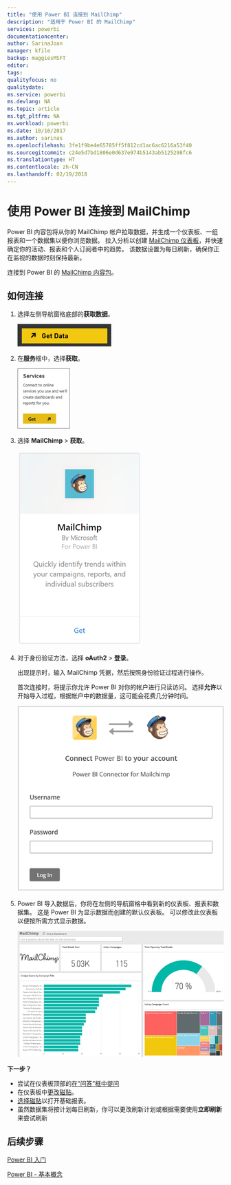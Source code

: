 ```yaml
---
title: "使用 Power BI 连接到 MailChimp"
description: "适用于 Power BI 的 MailChimp"
services: powerbi
documentationcenter: 
author: SarinaJoan
manager: kfile
backup: maggiesMSFT
editor: 
tags: 
qualityfocus: no
qualitydate: 
ms.service: powerbi
ms.devlang: NA
ms.topic: article
ms.tgt_pltfrm: NA
ms.workload: powerbi
ms.date: 10/16/2017
ms.author: sarinas
ms.openlocfilehash: 3fe1f9be4e65785ff5f812cd1ac6ac6216a53f40
ms.sourcegitcommit: c24e5d7bd1806e0d637e974b5143ab5125298fc6
ms.translationtype: HT
ms.contentlocale: zh-CN
ms.lasthandoff: 02/19/2018
---
```

# <a name="connect-to-mailchimp-with-power-bi"></a>使用 Power BI 连接到 MailChimp
Power BI 内容包将从你的 MailChimp 帐户拉取数据，并生成一个仪表板、一组报表和一个数据集以便你浏览数据。 拉入分析以创建 [MailChimp 仪表板](https://powerbi.microsoft.com/integrations/mailchimp)，并快速确定你的活动、报表和个人订阅者中的趋势。 该数据设置为每日刷新，确保你正在监视的数据时刻保持最新。

连接到 Power BI 的 [MailChimp 内容包](https://app.powerbi.com/getdata/services/mailchimp)。

## <a name="how-to-connect"></a>如何连接
1. 选择左侧导航窗格底部的**获取数据**。
   
    ![](media/service-connect-to-mailchimp/pbi_getdata.png)
2. 在**服务**框中，选择**获取**。
   
   ![](media/service-connect-to-mailchimp/pbi_getservices.png)
3. 选择 **MailChimp** \> **获取**。
   
   ![](media/service-connect-to-mailchimp/mailchimp.png)
4. 对于身份验证方法，选择 **oAuth2** \> **登录**。
   
    出现提示时，输入 MailChimp 凭据，然后按照身份验证过程进行操作。
   
    首次连接时，将提示你允许 Power BI 对你的帐户进行只读访问。 选择**允许**以开始导入过程，根据帐户中的数据量，这可能会花费几分钟时间。
   
    ![](media/service-connect-to-mailchimp/allow.png)
5. Power BI 导入数据后，你将在左侧的导航窗格中看到新的仪表板、报表和数据集。 这是 Power BI 为显示数据而创建的默认仪表板。 可以修改此仪表板以便按所需方式显示数据。
   
   ![](media/service-connect-to-mailchimp/pbi_mailchimpnewdash.png)

**下一步？**

* 尝试在仪表板顶部的[在“问答”框中提问](power-bi-q-and-a.md)
* 在仪表板中[更改磁贴](service-dashboard-edit-tile.md)。
* [选择磁贴](service-dashboard-tiles.md)以打开基础报表。
* 虽然数据集将按计划每日刷新，你可以更改刷新计划或根据需要使用**立即刷新**来尝试刷新

## <a name="next-steps"></a>后续步骤
[Power BI 入门](service-get-started.md)

[Power BI - 基本概念](service-basic-concepts.md)

